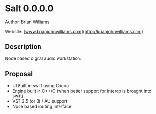 # Salt 0.0.0.0
Author: Brian Williams

Website: [www.brianjohnwilliams.com](http://brianjohnwilliams.com)

## Description

Node based digital audio workstation.

## Proposal

* UI Built in swift using Cocoa
* Engine built in C++/C (when better support for interop is brought into swift)
* VST 2.5 (or 3) / AU support
* Node based routing interface
